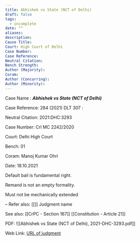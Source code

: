 ```yaml
---
title: Abhishek vs State (NCT of Delhi)
draft: false
tags:
  - incomplete
date: ""
aliases: 
description: 
Cause Title: 
Court: High Court of Delhi
Case Number: 
Case Reference: 
Neutral Citation: 
Bench Strength: 
Author (Majority): 
Coram: 
Author (Concurring): 
Author (Minority):
---
```

Case Name : ***Abhishek vs State (NCT of Delhi)***

Case Reference:  284 (2021) DLT 307 :  

Neutral Citation: 2021:DHC:3293

Case Number: Crl MC 2242/2020

Court: Delhi High Court

Bench: 01

Coram: Manoj Kumar Ohri

Date: 18.10.2021

Default bail is fundamental right.

Remand is not an empty formality.

Must not be mechanically extended


–
Refer also:
[[]]
Judgment name

See also:
[[CrPC - Section 167]]
[[Constitution - Article 21]]

PDF:
![[Abhishek vs State (NCT of Delhi), 2021-DHC-3293.pdf]]

Web Link: <a href="/All judgments/Abhishek vs State (NCT of Delhi), 2021-DHC-3293.pdf" target="_blank">URL of judgment</a>